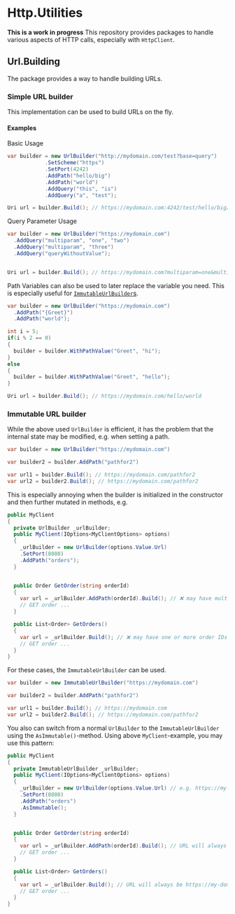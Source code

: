 # Http.Utilities
**This is a work in progress**
This repository provides packages to handle various aspects of HTTP calls, especially with `HttpClient`.


## Url.Building
The package provides a way to handle building URLs.

### Simple URL builder
This implementation can be used to build URLs on the fly.

#### Examples
Basic Usage

```csharp
var builder = new UrlBuilder("http://mydomain.com/test?base=query")
            .SetScheme("https")
            .SetPort(4242)
            .AddPath("hello/big")
            .AddPath("world")
            .AddQuery("this", "is")
            .AddQuery("a", "test");

Uri url = builder.Build(); // https://mydomain.com:4242/test/hello/big/world?base=query&this=is&a=test
```
Query Parameter Usage
```csharp
var builder = new UrlBuilder("https://mydomain.com")
  .AddQuery("multiparam", "one", "two")
  .AddQuery("multiparam", "three")
  .AddQuery("queryWithoutValue");


Uri url = builder.Build(); // https://mydomain.com?multiparam=one&multiparam=two&multiparam=three&queryWithoutValue
```
Path Variables can also be used to later replace the variable you need. This is especially useful for [`ImmutableUrlBuilder`s](#immutable-url-builder).
```csharp
var builder = new UrlBuilder("https://mydomain.com")
  .AddPath("{Greet}")
  .AddPath("world");

int i = 5;
if(i % 2 == 0)
{
  builder = builder.WithPathValue("Greet", "hi");
}
else
{
  builder = builder.WithPathValue("Greet", "hello");
}

Uri url = builder.Build(); // https://mydomain.com/hello/world
```

### Immutable URL builder
While the above used `UrlBuilder` is efficient, it has the problem that the internal state may be modified, e.g. when setting a path.
```csharp
var builder = new UrlBuilder("https://mydomain.com")

var builder2 = builder.AddPath("pathfor2")

var url1 = builder.Build(); // https://mydomain.com/pathfor2
var url2 = builder2.Build(); // https://mydomain.com/pathfor2
```
This is especially annoying when the builder is initialized in the constructor and then further mutated in methods, e.g.

```csharp
public MyClient
{
  private UrlBuilder _urlBuilder;
  public MyClient(IOptions<MyClientOptions> options)
  {
    _urlBuilder = new UrlBuilder(options.Value.Url)
    .SetPort(8080)
    .AddPath("orders");
  }


  public Order GetOrder(string orderId)
  {
    var url = _urlBuilder.AddPath(orderId).Build(); // ❌ may have multiple order ID paths when method called multiple times
    // GET order ...
  }

  public List<Order> GetOrders()
  {
    var url = _urlBuilder.Build(); // ❌ may have one or more order IDs added as path when GetOrder was called before
    // GET order ...
  }
}
```
For these cases, the `ImmutableUrlBuilder` can be used.
```csharp
var builder = new ImmutableUrlBuilder("https://mydomain.com")

var builder2 = builder.AddPath("pathfor2")

var url1 = builder.Build(); // https://mydomain.com
var url2 = builder2.Build(); // https://mydomain.com/pathfor2
```
You also can switch from a normal `UrlBuilder` to the `ImmutableUrlBuilder` using the `AsImmutable()`-method.
Using above `MyClient`-example, you may use this pattern:

```csharp
public MyClient
{
  private ImmutableUrlBuilder _urlBuilder;
  public MyClient(IOptions<MyClientOptions> options)
  {
    _urlBuilder = new UrlBuilder(options.Value.Url) // e.g. https://my-domain.com
    .SetPort(8080)
    .AddPath("orders")
    .AsImmutable();
  }


  public Order GetOrder(string orderId)
  {
    var url = _urlBuilder.AddPath(orderId).Build(); // URL will always be https://my-domain.com/orders/<orderId>
    // GET order ...
  }

  public List<Order> GetOrders()
  {
    var url = _urlBuilder.Build(); // URL will always be https://my-domain.com/orders
    // GET order ...
  }
}
```

